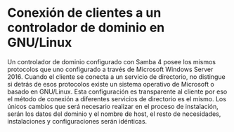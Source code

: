 # Conexión de clientes a un controlador de dominio en GNU/Linux

Un controlador de dominio configurado con Samba 4 posee los mismos protocolos que uno configurado a través de Microsoft Windows Server 2016. Cuando el cliente se conecta a un servicio de directorio, no distingue si detrás de esos protocolos existe un sistema operativo de Microsoft o basado en GNU/Linux. Esta configuración es transparente al cliente por eso el método de conexión a diferentes servicios de directorio es el mismo. Los únicos cambios que será necesario realizar en el proceso de instalación, serán los datos del dominio y el nombre de host, el resto de necesidades, instalaciones y configuraciones serán idénticas.
